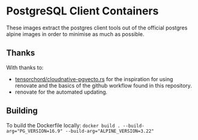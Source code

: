 # PostgreSQL Client Containers

These images extract the postgres client tools out of the official postgres alpine
images in order to minimise as much as possible.

## Thanks

With thanks to:

- [tensorchord/cloudnative-pgvecto.rs](https://github.com/tensorchord/cloudnative-pgvecto.rs)
  for the inspiration for using renovate and the basics of the github workflow found in
  this repository.
- renovate for the automated updating.

## Building

To build the Dockerfile locally:
`docker build . --build-arg="PG_VERSION=16.9" --build-arg="ALPINE_VERSION=3.22"`
